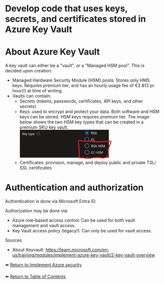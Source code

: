 # Develop code that uses keys, secrets, and certificates stored in Azure Key Vault

# About Azure Key Vault

A key vault can either be a "vault", or a "Managed HSM pool". This is decided upon creation:
* Managed Hardware Security Module (HSM) pools: Stores only HMS keys. Requires premium tier, and has an hourly usage fee of €2.813 pr. hour(!) at time of writing.
* Vaults can contain:
   * Secrets (tokens, passwords, certificates, API keys, and other secrets)
   * Keys: used to encrypt and protect your data. Both software and HSM keys can be stored. HSM keys requires premium tier. The image below shows the two HSM key types that can be created in a premium SKU key vault. <img src="img/can-store-HSM-keys-in-premium-sku-key-vaults.png" width="300" alt="Premium SKU key vaults can store advanced HSM keys">
   * Certificates: provision, manage, and deploy public and private TSL/ SSL certificates

# Authentication and authorization
Authentication is done via Microsoft Entra ID. 

Authorization may be done via:
* Azure role-based access control: Can be used for both vault management and vault access.
* Key Vault access policy (legacy!): Can only be used for vault access.



Sources
* About Keyvault: https://learn.microsoft.com/en-us/training/modules/implement-azure-key-vault/2-key-vault-overview

⬅️ [Return to Implement Azure security](README.md)

⬅️ [Return to Table of Contents](../README.md)